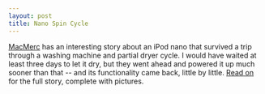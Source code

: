 ```yaml
---
layout: post
title: Nano Spin Cycle
---
```

[MacMerc](http://www.macmerc.com/) has an interesting story about an iPod nano that survived a trip through a washing machine and partial dryer cycle. I would have waited at least three days to let it dry, but they went ahead and powered it up much sooner than that -- and its functionality came back, little by little. [Read on](http://www.macmerc.com/news/archives/2681) for the full story, complete with pictures.
